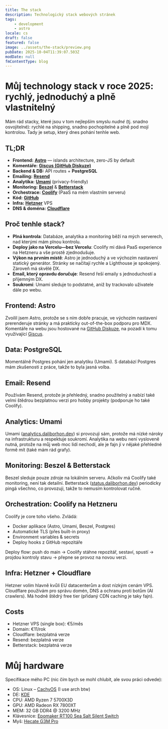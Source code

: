 ```yaml
---
title: The stack
description: Technologický stack webových stránek
tags:
    - development
    - astro
locale: cs
draft: false
featured: false
image: ../assets/the-stack/preview.png
pubDate: 2025-10-04T11:39:07.503Z
modDate: null
fmContentType: blog
---
```


# Můj technology stack v roce 2025: rychlý, jednoduchý a plně vlastnitelný

Mám rád stacky, které jsou v tom nejlepším smyslu *nudné* (tj. snadno osvojitelné): rychlé na shipping, snadno pochopitelné a plně pod mojí kontrolou. Tady je setup, který dnes pohání tenhle web.

## TL;DR

- **Frontend:** **[Astro](https://astro.build)** — islands architecture, zero-JS by default
- **Komentáře:** **[Giscus (GitHub Diskuze)](https://giscus.app)**
- **Backend & DB:** API routes + **PostgreSQL**  
- **Emailing:** **[Resend](https://resend.com)**  
- **Analytika:** **[Umami](https://umami.is/)** (privacy-friendly)  
- **Monitoring:** **[Beszel](https://beszel.dev/)** & **[Betterstack](https://betterstack.com/)**
- **Orchestrace:** **[Coolify](https://coolify.io)** (PaaS na mém vlastním serveru)  
- **Kód:** **[GitHub](https://github.com)**  
- **Infra:** **[Hetzner](https://hetzner.com)** VPS  
- **DNS & doména:** **[Cloudflare](https://cloudflare.com)**

## Proč tenhle stack?

- **Plná kontrola**: Databáze, analytika a monitoring běží na mých serverech, nad kterými mám plnou kontrolu.
- **Deploy jako na Vercelu—bez Vercelu**: Coolify mi dává PaaS experience na Hetzneru a vše prostě zjednodušuje.
- **Výkon na prvním místě**: Astro je jednoduchý a ve výchozím nastavení statický generátor. Stránky se načítají rychle a Lighthouse je spokojený. Zároveň má skvělé DX.
- **Email, který opravdu doručuje**: Resend řeší emaily s jednoduchostí a příjemným DX.  
- **Soukromí**: Umami sleduje to podstatné, aniž by trackovalo uživatele dále po webu.

## Frontend: Astro

Zvoilil jsem Astro, protože se s ním dobře pracuje, ve výchozím nastavení prerenderuje stránky a má prakticky out-of-the-box podporu pro MDX. Komentáře na webu jsou hostované na [GitHub Diskuze](https://docs.github.com/en/discussions), na pozadí k tomu využívající [Giscus](https://giscus.app).

## Data: PostgreSQL

Momentálně Postgres pohání jen analytiku (Umami). S databází Postgres mám zkušenosti z práce, takže to byla jasná volba.

## Email: Resend

Používám Resend, protože je přehledný, snadno použitelný a nabízí také velmi štědrou bezplatnou verzi pro hobby projekty (podporuje ho také Coolify).

## Analytics: Umami

Umami ([analytics.daliborhon.dev](https://analytics.daliborhon.dev/share/PLvxy1iAjOUgirKl/daliborhon.dev)) si provozuji sám, protože má nízké nároky na infrastrukturu a respektuje soukromí. Analytika na webu není vysloveně nutná, protože na můj web moc lidí nechodí, ale je fajn jí v nějaké přehledné formě mít (také mám rád grafy).

## Monitoring: Beszel & Betterstack

Beszel sleduje pouze zdroje na lokálním serveru. Ačkoliv má Coolify také monitoring, není tak detailní. Betterstack ([status.daliborhon.dev](https://status.daliborhon.dev)) periodicky pingá všechno, co provozuji, takže to nemusím kontrolovat ručně.

## Orchestration: Coolify na Hetzneru

Coolify je core toho všeho. Zvládá:
- Docker aplikace (Astro, Umami, Beszel, Postgres)
- Automatické TLS (přes built-in proxy)
- Environment variables & secrets
- Deploy hooks z GitHub repozitáře

Deploy flow: push do main → Coolify stáhne repozitář, sestaví, spustí → projdou kontroly stavu → přepne se provoz na novou verzi.

## Infra: Hetzner + Cloudflare

Hetzner volím hlavně kvůli EU datacenterům a dost nízkým cenám VPS. Cloudflare používám pro správu domén, DNS a ochranu proti botům (AI crawlers). Má hodně štědrý free tier (přidaný CDN caching je taky fajn).

## Costs
- Hetzner VPS (single box): €5/měs
- Domain: €11/rok
- Cloudflare: bezplatná verze
- Resend: bezplatná verze
- Betterstack: bezplatná verze

# Můj hardware
Specifikace mého PC (nic čím bych se mohl chlubit, ale svou práci odvede):

- OS: Linux – [CachyOS](https://cachyos.org) (I use arch btw)
- DE: [KDE](https://kde.org)
- CPU: AMD Ryzen 7 5700X3D
- GPU: AMD Radeon RX 7800XT
- MEM: 32 GB DDR4 @ 3200 MHz
- Klávesnice: [Epomaker RT100 Sea Salt Silent Switch](https://epomaker.com/products/epomaker-rt100?srsltid=AfmBOorYP-YDiab35fb8Cr8zHPnDD0OGbwafATpVNhNYGvw-lTWmkTy4)
- Myš: [Hecate G3M Pro](https://hecategaming.com/products/g3mpro-black)





